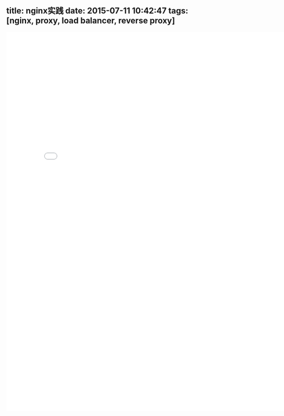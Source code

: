 title: nginx实践
date: 2015-07-11 10:42:47
tags: [nginx, proxy, load balancer, reverse proxy]
---
<iframe src="/docs/nginx/index.html" frameBorder="0" width="800px" scrolling="yes" height="1000px"></iframe>
